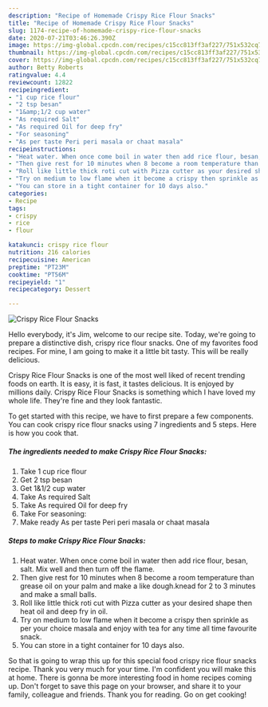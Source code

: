 ```yaml
---
description: "Recipe of Homemade Crispy Rice Flour Snacks"
title: "Recipe of Homemade Crispy Rice Flour Snacks"
slug: 1174-recipe-of-homemade-crispy-rice-flour-snacks
date: 2020-07-21T03:46:26.390Z
image: https://img-global.cpcdn.com/recipes/c15cc813ff3af227/751x532cq70/crispy-rice-flour-snacks-recipe-main-photo.jpg
thumbnail: https://img-global.cpcdn.com/recipes/c15cc813ff3af227/751x532cq70/crispy-rice-flour-snacks-recipe-main-photo.jpg
cover: https://img-global.cpcdn.com/recipes/c15cc813ff3af227/751x532cq70/crispy-rice-flour-snacks-recipe-main-photo.jpg
author: Betty Roberts
ratingvalue: 4.4
reviewcount: 12822
recipeingredient:
- "1 cup rice flour"
- "2 tsp besan"
- "1&amp;1/2 cup water"
- "As required Salt"
- "As required Oil for deep fry"
- "For seasoning"
- "As per taste Peri peri masala or chaat masala"
recipeinstructions:
- "Heat water. When once come boil in water then add rice flour, besan, salt. Mix well and then turn off the flame."
- "Then give rest for 10 minutes when 8 become a room temperature than grease oil on your palm and make a like dough.knead for 2 to 3 minutes and make a small balls."
- "Roll like little thick roti cut with Pizza cutter as your desired shape then heat oil and deep fry in oil."
- "Try on medium to low flame when it become a crispy then sprinkle as per your choice masala and enjoy with tea for any time all time favourite snack."
- "You can store in a tight container for 10 days also."
categories:
- Recipe
tags:
- crispy
- rice
- flour

katakunci: crispy rice flour 
nutrition: 216 calories
recipecuisine: American
preptime: "PT23M"
cooktime: "PT56M"
recipeyield: "1"
recipecategory: Dessert

---
```



![Crispy Rice Flour Snacks](https://img-global.cpcdn.com/recipes/c15cc813ff3af227/751x532cq70/crispy-rice-flour-snacks-recipe-main-photo.jpg)

Hello everybody, it's Jim, welcome to our recipe site. Today, we're going to prepare a distinctive dish, crispy rice flour snacks. One of my favorites food recipes. For mine, I am going to make it a little bit tasty. This will be really delicious.



Crispy Rice Flour Snacks is one of the most well liked of recent trending foods on earth. It is easy, it is fast, it tastes delicious. It is enjoyed by millions daily. Crispy Rice Flour Snacks is something which I have loved my whole life. They're fine and they look fantastic.


To get started with this recipe, we have to first prepare a few components. You can cook crispy rice flour snacks using 7 ingredients and 5 steps. Here is how you cook that.

<!--inarticleads1-->

##### The ingredients needed to make Crispy Rice Flour Snacks:

1. Take 1 cup rice flour
1. Get 2 tsp besan
1. Get 1&amp;1/2 cup water
1. Take As required Salt
1. Take As required Oil for deep fry
1. Take For seasoning:
1. Make ready As per taste Peri peri masala or chaat masala




<!--inarticleads2-->

##### Steps to make Crispy Rice Flour Snacks:

1. Heat water. When once come boil in water then add rice flour, besan, salt. Mix well and then turn off the flame.
1. Then give rest for 10 minutes when 8 become a room temperature than grease oil on your palm and make a like dough.knead for 2 to 3 minutes and make a small balls.
1. Roll like little thick roti cut with Pizza cutter as your desired shape then heat oil and deep fry in oil.
1. Try on medium to low flame when it become a crispy then sprinkle as per your choice masala and enjoy with tea for any time all time favourite snack.
1. You can store in a tight container for 10 days also.




So that is going to wrap this up for this special food crispy rice flour snacks recipe. Thank you very much for your time. I'm confident you will make this at home. There is gonna be more interesting food in home recipes coming up. Don't forget to save this page on your browser, and share it to your family, colleague and friends. Thank you for reading. Go on get cooking!
